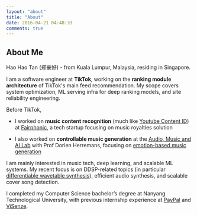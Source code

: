 ```yaml
---
layout: "about"
title: "About"
date: 2016-04-21 04:48:33
comments: true
---
```

## About Me

Hao Hao Tan (郑豪好) - from Kuala Lumpur, Malaysia, residing in Singapore.

I am a software engineer at **TikTok**, working on the **ranking module architecture** of TikTok's main feed recommendation. My scope covers system optimization, ML serving infra for deep ranking models, and site reliability engineering. 

Before TikTok, 

- I worked on **music content recognition** (much like [Youtube Content ID](https://support.google.com/youtube/answer/2797370?hl=en)) at [Fairphonic](https://fairphonic.com/), a tech startup focusing on music royalties solution

- I also worked on **controllable music generation** at the [Audio, Music and AI Lab](https://dorienherremans.com/team) with Prof Dorien Herremans, focusing on [emotion-based music generation](https://arxiv.org/abs/2007.15474)

I am mainly interested in music tech, deep learning, and scalable ML systems. My recent focus is on DDSP-related topics (in particular [differentiable wavetable synthesis](https://github.com/gudgud96/diff-wave-synth)), efficient audio synthesis, and scalable cover song detection.

I completed my Computer Science bachelor’s degree at Nanyang Technological University, with previous internship experience at [PayPal]() and [ViSenze](https://www.visenze.com/).